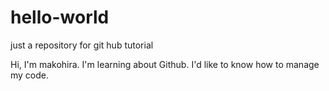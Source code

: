 # hello-world
just a repository for git hub tutorial

Hi, I'm makohira.
I'm learning about Github.
I'd like to know how to manage my code.
